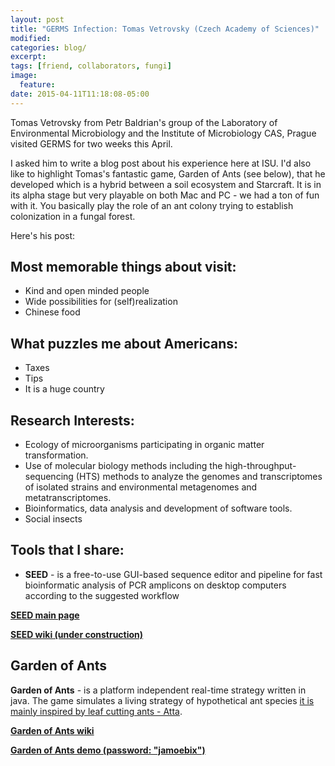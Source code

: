 ```yaml
---
layout: post
title: "GERMS Infection: Tomas Vetrovsky (Czech Academy of Sciences)"
modified:
categories: blog/
excerpt:
tags: [friend, collaborators, fungi]
image:
  feature:
date: 2015-04-11T11:18:08-05:00
---
```


Tomas Vetrovsky from Petr Baldrian's group of the Laboratory of Environmental Microbiology and the Institute of Microbiology CAS, Prague visited GERMS for two weeks this April.  

I asked him to write a blog post about his experience here at ISU.  I'd also like to highlight Tomas's fantastic game, Garden of Ants (see below),  that he developed which is a hybrid between a soil ecosystem and Starcraft.  It is in its alpha stage but very playable on both Mac and PC - we had a ton of fun with it.  You basically play the role of an ant colony trying to establish colonization in a fungal forest.  

Here's his post:

Most memorable things about visit:
-----------
 * Kind and open minded people
 * Wide possibilities for (self)realization
 * Chinese food 

What puzzles me about Americans:
-----------
 * Taxes
 * Tips
 * It is a huge country

Research Interests:
-----------
 * Ecology of microorganisms participating in organic matter transformation. 
 * Use of molecular biology methods including the high-throughput-sequencing (HTS) methods to analyze the genomes and transcriptomes of isolated strains and environmental metagenomes and metatranscriptomes. 
 * Bioinformatics, data analysis and development of software tools.
 * Social insects

Tools that I share:
-----------
 * **SEED** - is a free-to-use GUI-based sequence editor and pipeline for fast bioinformatic analysis of PCR amplicons on desktop computers according to the suggested workflow

[**SEED main page**](http://www.biomed.cas.cz/mbu/lbwrf/seed/)

[**SEED wiki (under construction)**](http://www.biomed.cas.cz/mbu/lbwrf/seed/wiki/)

## Garden of Ants
**Garden of Ants** - is a platform independent real-time strategy written in java. The game simulates a living strategy of hypothetical ant species [it is mainly inspired by leaf cutting ants - Atta](http://en.wikipedia.org/wiki/Atta_%28genus%29).

[**Garden of Ants wiki**](https://bitbucket.org/vetrot/garden-of-ants/wiki/Home)

[**Garden of Ants demo (password: "jamoebix")**](https://bitbucket.org/vetrot/garden-of-ants/downloads)


